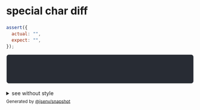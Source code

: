 # special char diff

```js
assert({
  actual: "",
  expect: "",
});
```

![img](throw.svg)

<details>
  <summary>see without style</summary>

```console
AssertionError: actual and expect are different

actual: ""
expect: ""
```

</details>


<sub>
  Generated by <a href="https://github.com/jsenv/core/tree/main/packages/independent/snapshot">@jsenv/snapshot</a>
</sub>